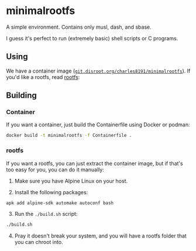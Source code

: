 # minimalrootfs

A simple environment. Contains only musl, dash, and sbase.

I guess it's perfect to run (extremely basic) shell scripts or C programs.

## Using

We have a container image ([`git.disroot.org/charles8191/minimalrootfs`](https://git.disroot.org/charles8191/minimalrootfs/packages)). If you'd like a rootfs, read [rootfs](#rootfs):

## Building

### Container

If you want a container, just build the Containerfile using Docker or podman:

```sh
docker build -t minimalrootfs -f Containerfile .
```

### rootfs

If you want a rootfs, you can just extract the container image, but if that's too easy for you, you can do it manually:

1. Make sure you have Alpine Linux on your host.

2. Install the following packages:

```sh
apk add alpine-sdk automake autoconf bash
```

3. Run the `./build.sh` script:

```sh
./build.sh
```

4. Pray it doesn't break your system, and you will have a rootfs folder that you can chroot into.
